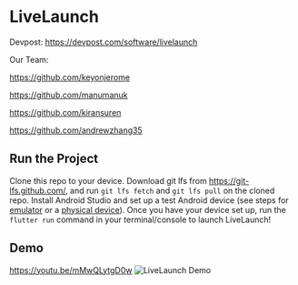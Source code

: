 # LiveLaunch

Devpost: https://devpost.com/software/livelaunch

Our Team:

https://github.com/keyonjerome

https://github.com/manumanuk

https://github.com/kiransuren

https://github.com/andrewzhang35

## Run the Project
Clone this repo to your device. Download git lfs from https://git-lfs.github.com/, and run `git lfs fetch` and `git lfs pull` on the cloned repo. Install Android Studio and set up a test Android device (see steps for [emulator](https://developer.android.com/studio/run/emulator) or a [physical device](https://developer.android.com/studio/run/device)). Once you have your device set up, run the `flutter run` command in your terminal/console to launch LiveLaunch!


## Demo

https://youtu.be/mMwQLytgD0w
![LiveLaunch Demo](LiveLaunchDemo.gif)
